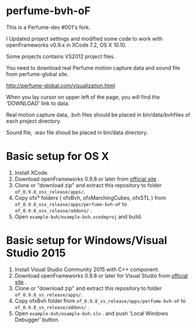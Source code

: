 perfume-bvh-oF
======================

This is a Perfume-dev #001's fork.

I Updated project settings and modified some code 
to work with openFrameworks v0.9.x in XCode 7.2, OS X 10.10.

Some projects contains VS2012 project files.

You need to download real Perfume motion capture data and sound file from perfume-global site.

http://perfume-global.com/visualization.html

When you lay cursor on upper left of the page, you will find the 'DOWNLOAD' link to data.

Real motion capture data, .bvh files should be placed in bin/data/bvhfiles of each project directory.

Sound file, .wav file shoud be placed in bin/data directory.

# Basic setup for OS X

1. Install XCode.
2. Download openFrameworks 0.9.8 or later from [official site](http://openframeworks.cc/download/) .
3. Clone or "download zip" and extract this repository to folder `of_0.9.8_osx_release/apps/`. 
4. Copy ofx* folders ( ofxBvh, ofxMarchingCubes, ofxSTL ) from `of_0.9.8_osx_release/apps/perfume-bvh-oF` to `of_0.9.8_osx_release/addons/` .
5. Open `example-bvh/example-bvh.xcodeproj` and build.

# Basic setup for Windows/Visual Studio 2015

1. Install Visual Studio Community 2015 with C++ component.
2. Download openFrameworks 0.9.8 or later for Visual Studio from [official site](http://openframeworks.cc/download/) .
3. Clone or "download zip" and extract this repository to folder `of_0.9.8_vs_release/apps/`. 
4. Copy ofxBvh folder from `of_0.9.8_vs_release/apps/perfume-bvh-oF` to `of_0.9.8_vs_release/addons/` .
5. Open `example-bvh/example-bvh.sln` . and push 'Local Windows Debugger' button.


